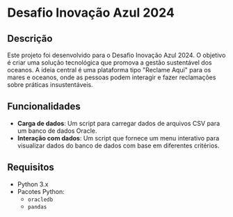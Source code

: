 # Desafio Inovação Azul 2024

## Descrição

Este projeto foi desenvolvido para o Desafio Inovação Azul 2024. O objetivo é criar uma solução tecnológica que promova a gestão sustentável dos oceanos. A ideia central é uma plataforma tipo "Reclame Aqui" para os mares e oceanos, onde as pessoas podem interagir e fazer reclamações sobre práticas insustentáveis.

## Funcionalidades

- **Carga de dados**: Um script para carregar dados de arquivos CSV para um banco de dados Oracle.
- **Interação com dados**: Um script que fornece um menu interativo para visualizar dados do banco de dados com base em diferentes critérios.

## Requisitos

- Python 3.x
- Pacotes Python:
  - `oracledb`
  - `pandas`
